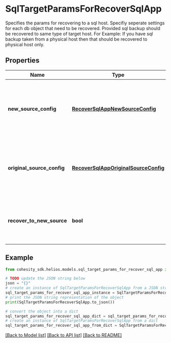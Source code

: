 # SqlTargetParamsForRecoverSqlApp

Specifies the params for recovering to a sql host. Specifiy seperate settings for each db object that need to be recovered. Provided sql backup should be recovered to same type of target host. For Example: If you have sql backup taken from a physical host then that should be recovered to physical host only.

## Properties

Name | Type | Description | Notes
------------ | ------------- | ------------- | -------------
**new_source_config** | [**RecoverSqlAppNewSourceConfig**](RecoverSqlAppNewSourceConfig.md) | Specifies the destination Source configuration parameters where the databases will be recovered. This is mandatory if recoverToNewSource is set to true. | [optional] 
**original_source_config** | [**RecoverSqlAppOriginalSourceConfig**](RecoverSqlAppOriginalSourceConfig.md) | Specifies the Source configuration if databases are being recovered to Original Source. If not specified, all the configuration parameters will be retained. | [optional] 
**recover_to_new_source** | **bool** | Specifies the parameter whether the recovery should be performed to a new sources or an original Source Target. | 

## Example

```python
from cohesity_sdk.helios.models.sql_target_params_for_recover_sql_app import SqlTargetParamsForRecoverSqlApp

# TODO update the JSON string below
json = "{}"
# create an instance of SqlTargetParamsForRecoverSqlApp from a JSON string
sql_target_params_for_recover_sql_app_instance = SqlTargetParamsForRecoverSqlApp.from_json(json)
# print the JSON string representation of the object
print(SqlTargetParamsForRecoverSqlApp.to_json())

# convert the object into a dict
sql_target_params_for_recover_sql_app_dict = sql_target_params_for_recover_sql_app_instance.to_dict()
# create an instance of SqlTargetParamsForRecoverSqlApp from a dict
sql_target_params_for_recover_sql_app_from_dict = SqlTargetParamsForRecoverSqlApp.from_dict(sql_target_params_for_recover_sql_app_dict)
```
[[Back to Model list]](../README.md#documentation-for-models) [[Back to API list]](../README.md#documentation-for-api-endpoints) [[Back to README]](../README.md)


